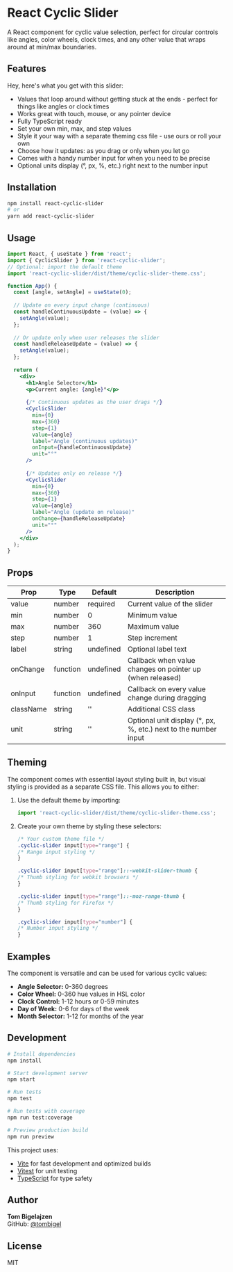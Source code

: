# React Cyclic Slider

A React component for cyclic value selection, perfect for circular controls like angles, color wheels, clock times, and any other value that wraps around at min/max boundaries.

## Features

Hey, here's what you get with this slider:

- Values that loop around without getting stuck at the ends - perfect for things like angles or clock times
- Works great with touch, mouse, or any pointer device
- Fully TypeScript ready
- Set your own min, max, and step values
- Style it your way with a separate theming css file - use ours or roll your own
- Choose how it updates: as you drag or only when you let go
- Comes with a handy number input for when you need to be precise
- Optional units display (°, px, %, etc.) right next to the number input

## Installation

```bash
npm install react-cyclic-slider
# or
yarn add react-cyclic-slider
```

## Usage

```jsx
import React, { useState } from 'react';
import { CyclicSlider } from 'react-cyclic-slider';
// Optional: import the default theme
import 'react-cyclic-slider/dist/theme/cyclic-slider-theme.css';

function App() {
  const [angle, setAngle] = useState(0);
  
  // Update on every input change (continuous)
  const handleContinuousUpdate = (value) => {
    setAngle(value);
  };
  
  // Or update only when user releases the slider
  const handleReleaseUpdate = (value) => {
    setAngle(value);
  };
  
  return (
    <div>
      <h1>Angle Selector</h1>
      <p>Current angle: {angle}°</p>
      
      {/* Continuous updates as the user drags */}
      <CyclicSlider
        min={0}
        max={360}
        step={1}
        value={angle}
        label="Angle (continuous updates)"
        onInput={handleContinuousUpdate}
        unit="°"
      />
      
      {/* Updates only on release */}
      <CyclicSlider
        min={0}
        max={360}
        step={1}
        value={angle}
        label="Angle (update on release)"
        onChange={handleReleaseUpdate}
        unit="°"
      />
    </div>
  );
}
```

## Props

| Prop | Type | Default | Description |
|------|------|---------|-------------|
| value | number | required | Current value of the slider |
| min | number | 0 | Minimum value |
| max | number | 360 | Maximum value |
| step | number | 1 | Step increment |
| label | string | undefined | Optional label text |
| onChange | function | undefined | Callback when value changes on pointer up (when released) |
| onInput | function | undefined | Callback on every value change during dragging |
| className | string | '' | Additional CSS class |
| unit | string | '' | Optional unit display (°, px, %, etc.) next to the number input |

## Theming

The component comes with essential layout styling built in, but visual styling is provided as a separate CSS file. This allows you to either:

1. Use the default theme by importing:

    ```jsx
    import 'react-cyclic-slider/dist/theme/cyclic-slider-theme.css';
    ```

2. Create your own theme by styling these selectors:

    ```css
    /* Your custom theme file */
    .cyclic-slider input[type="range"] {
    /* Range input styling */
    }

    .cyclic-slider input[type="range"]::-webkit-slider-thumb {
    /* Thumb styling for webkit browsers */
    }

    .cyclic-slider input[type="range"]::-moz-range-thumb {
    /* Thumb styling for Firefox */
    }

    .cyclic-slider input[type="number"] {
    /* Number input styling */
    }
    ```

## Examples

The component is versatile and can be used for various cyclic values:

- **Angle Selector:** 0-360 degrees
- **Color Wheel:** 0-360 hue values in HSL color
- **Clock Control:** 1-12 hours or 0-59 minutes
- **Day of Week:** 0-6 for days of the week
- **Month Selector:** 1-12 for months of the year

## Development

```bash
# Install dependencies
npm install

# Start development server
npm start

# Run tests
npm test

# Run tests with coverage
npm run test:coverage

# Preview production build
npm run preview

```

This project uses:

- [Vite](https://vitejs.dev/) for fast development and optimized builds
- [Vitest](https://vitest.dev/) for unit testing
- [TypeScript](https://www.typescriptlang.org/) for type safety

## Author

**Tom Bigelajzen**  
GitHub: [@tombigel](https://github.com/tombigel)

## License

MIT
